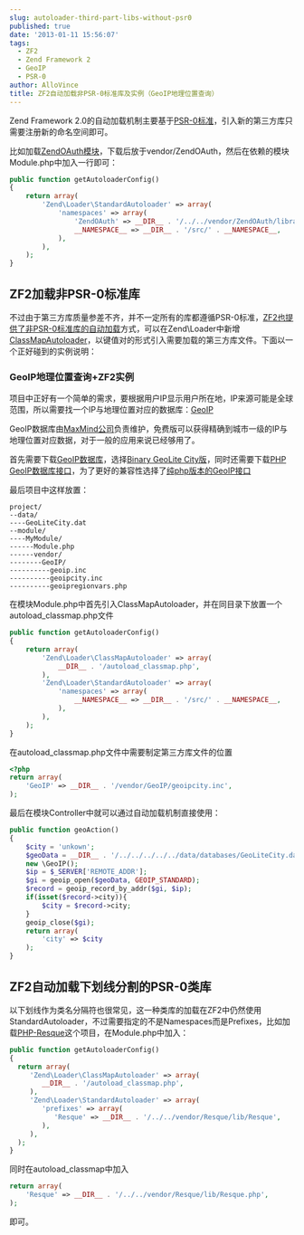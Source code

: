 ```yaml
---
slug: autoloader-third-part-libs-without-psr0
published: true
date: '2013-01-11 15:56:07'
tags:
  - ZF2
  - Zend Framework 2
  - GeoIP
  - PSR-0
author: AlloVince
title: ZF2自动加载非PSR-0标准库及实例（GeoIP地理位置查询）
---
```


Zend Framework 2.0的自动加载机制主要基于[PSR-0标准](https://github.com/php-fig/fig-standards/blob/master/accepted/PSR-0.md)，引入新的第三方库只需要注册新的命名空间即可。

比如加载[ZendOAuth模块](https://github.com/zendframework/ZendOAuth)，下载后放于vendor/ZendOAuth，然后在依赖的模块Module.php中加入一行即可：

``` php
public function getAutoloaderConfig()
{
    return array(
        'Zend\Loader\StandardAutoloader' => array(
            'namespaces' => array(
                'ZendOAuth' => __DIR__ . '/../../vendor/ZendOAuth/library/ZendOAuth',
                __NAMESPACE__ => __DIR__ . '/src/' . __NAMESPACE__,
            ),
        ),
    );
}
```


## ZF2加载非PSR-0标准库

不过由于第三方库质量参差不齐，并不一定所有的库都遵循PSR-0标准，[ZF2也提供了非PSR-0标准库的自动加载](http://avnpc.com/pages/autoloader-third-part-libs-without-psr0)方式，可以在Zend\Loader中新增[ClassMapAutoloader](http://framework.zend.com/manual/2.0/en/modules/zend.loader.class-map-autoloader.html)，以键值对的形式引入需要加载的第三方库文件。下面以一个正好碰到的实例说明：


### GeoIP地理位置查询+ZF2实例

项目中正好有一个简单的需求，要根据用户IP显示用户所在地，IP来源可能是全球范围，所以需要找一个IP与地理位置对应的数据库：[GeoIP](http://avnpc.com/pages/autoloader-third-part-libs-without-psr0)

GeoIP数据库由[MaxMind公司](http://www.maxmind.com/en/home)负责维护，免费版可以获得精确到城市一级的IP与地理位置对应数据，对于一般的应用来说已经够用了。

首先需要下载[GeoIP数据库](http://dev.maxmind.com/geoip/geolite)，选择[Binary GeoLite City版](http://geolite.maxmind.com/download/geoip/database/GeoLiteCity.dat.gz)，同时还需要下载[PHP GeoIP数据库接口](http://dev.maxmind.com/geoip/downloadable#PHP-7)，为了更好的兼容性选择了[纯php版本的GeoIP接口](http://www.maxmind.com/download/geoip/api/php/)

最后项目中这样放置：

```
project/
--data/
----GeoLiteCity.dat
--module/
----MyModule/
------Module.php
------vendor/
--------GeoIP/
----------geoip.inc
----------geoipcity.inc
----------geoipregionvars.php
```

在模块Module.php中首先引入ClassMapAutoloader，并在同目录下放置一个autoload_classmap.php文件

``` php
public function getAutoloaderConfig()
{
    return array(
        'Zend\Loader\ClassMapAutoloader' => array(
            __DIR__ . '/autoload_classmap.php',
        ),
        'Zend\Loader\StandardAutoloader' => array(
            'namespaces' => array(
                __NAMESPACE__ => __DIR__ . '/src/' . __NAMESPACE__,
            ),
        ),
    );
}
```

在autoload_classmap.php文件中需要制定第三方库文件的位置

``` php
<?php
return array(
    'GeoIP' => __DIR__ . '/vendor/GeoIP/geoipcity.inc',
);
```

最后在模块Controller中就可以通过自动加载机制直接使用：

``` php
public function geoAction()
{
    $city = 'unkown';
    $geoData = __DIR__ . '/../../../../../data/databases/GeoLiteCity.dat';
    new \GeoIP();
    $ip = $_SERVER['REMOTE_ADDR'];
    $gi = geoip_open($geoData, GEOIP_STANDARD);
    $record = geoip_record_by_addr($gi, $ip);
    if(isset($record->city)){
        $city = $record->city;
    }
    geoip_close($gi);
    return array(
        'city' => $city
    );
}
```


## ZF2自动加载下划线分割的PSR-0类库

以下划线作为类名分隔符也很常见，这一种类库的加载在ZF2中仍然使用StandardAutoloader，不过需要指定的不是Namespaces而是Prefixes，比如加载[PHP-Resque](https://github.com/chrisboulton/php-resque)这个项目，在Module.php中加入：

``` php
public function getAutoloaderConfig()
{
  return array(
	 'Zend\Loader\ClassMapAutoloader' => array(
		__DIR__ . '/autoload_classmap.php',
	 ),
	 'Zend\Loader\StandardAutoloader' => array(
		'prefixes' => array(
		   'Resque' => __DIR__ . '/../../vendor/Resque/lib/Resque',
		),
	 ),
  );
}
```
   
同时在autoload_classmap中加入

``` php
return array(
    'Resque' => __DIR__ . '/../../vendor/Resque/lib/Resque.php',
);
```

即可。


